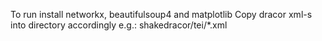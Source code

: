 To run install networkx, beautifulsoup4 and matplotlib
Copy dracor xml-s into directory accordingly e.g.: shakedracor/tei/*.xml
